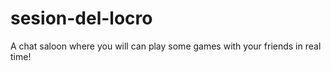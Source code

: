# sesion-del-locro
A chat saloon where you will can play some games with your friends in real time!
